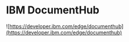 # IBM DocumentHub

![https://developer.ibm.com/edge/documenthub](https://developer.ibm.com/edge/documenthub)
